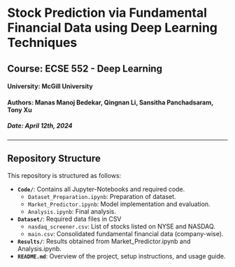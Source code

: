 # Stock Prediction via Fundamental Financial Data using Deep Learning Techniques
## Course: ECSE 552 - Deep Learning
#### University: McGill University
#### Authors: Manas Manoj Bedekar, Qingnan Li, Sansitha Panchadsaram, Tony Xu
##### Date: April 12th, 2024

---
## Repository Structure
This repository is structured as follows:

- **`Code/`**: Contains all Jupyter-Notebooks and required code.
  - `Dataset_Preparation.ipynb`: Preparation of dataset.
  - `Market_Predictor.ipynb`: Model implementation and evaluation.
  - `Analysis.ipynb`: Final analysis.
- **`Dataset/`**: Required data files in CSV
  - `nasdaq_screener.csv`: List of stocks listed on NYSE and NASDAQ.
  - `main.csv`: Consolidated fundamental financial data (company-wise).
- **`Results/`**: Results obtained from Market_Predictor.ipynb and Analysis.ipynb.
- **`README.md`**: Overview of the project, setup instructions, and usage guide.
